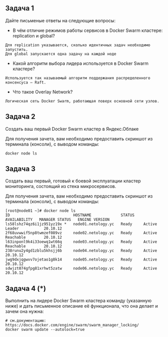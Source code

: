 ## Задача 1

Дайте письменые ответы на следующие вопросы:

- В чём отличие режимов работы сервисов в Docker Swarm кластере: replication и global?
```
Для replication указывается, сколько идентичных задач необходимо запустить.
Для global запускается одна задачу на каждой ноде
```
- Какой алгоритм выбора лидера используется в Docker Swarm кластере?
```
Используется так называемый алгоритм поддержания распределенного консенсуса — Raft.
```
- Что такое Overlay Network?
```
Логическая сеть Docker Swarm, работающая поверх основной сети узлов.
```

## Задача 2

Создать ваш первый Docker Swarm кластер в Яндекс.Облаке

Для получения зачета, вам необходимо предоставить скриншот из терминала (консоли), с выводом команды:
```
docker node ls
```

## Задача 3

Создать ваш первый, готовый к боевой эксплуатации кластер мониторинга, состоящий из стека микросервисов.

Для получения зачета, вам необходимо предоставить скриншот из терминала (консоли), с выводом команды:
```
[root@node01 ~]# docker node ls
ID                            HOSTNAME             STATUS    AVAILABILITY   MANAGER STATUS   ENGINE VERSION
ls58lshz74qz6i1jz951yz19x *   node01.netology.yc   Ready     Active         Leader           20.10.12
2f68uvwwif5np8twmzef089vz     node02.netology.yc   Ready     Active         Reachable        20.10.12
l63inponl9k4i33oewq1wt66q     node03.netology.yc   Ready     Active         Reachable        20.10.12
238runu2y4gd1zblu5khsjj6b     node04.netology.yc   Ready     Active                          20.10.12
jwg9dxjqgwvv7ojetao1g8k14     node05.netology.yc   Ready     Active                          20.10.12
sdwjzt074gfpg81xrhwt5zatw     node06.netology.yc   Ready     Active                          20.10.12
```

## Задача 4 (*)

Выполнить на лидере Docker Swarm кластера команду (указанную ниже) и дать письменное описание её функционала, что она делает и зачем она нужна:
```
# см.документацию: https://docs.docker.com/engine/swarm/swarm_manager_locking/
docker swarm update --autolock=true
```

